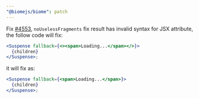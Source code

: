 ```yaml
---
"@biomejs/biome": patch
---
```

Fix [#4553](https://github.com/biomejs/biome/issues/4553), `noUselessFragments` fix result has invalid syntax for JSX attribute, the follow code will fix:

```jsx
<Suspense fallback={<><span>Loading...</span></>}>
  {children}
</Suspense>;
```

it will fix as:

```jsx
<Suspense fallback={<span>Loading...</span>}>
  {children}
</Suspense>;
```
